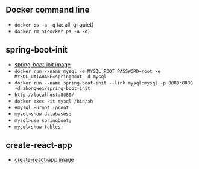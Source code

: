 ## Docker command line
- `docker ps -a -q` (a: all, q: quiet)
- `docker rm $(docker ps -a -q)`

## spring-boot-init
- [spring-boot-init image](https://hub.docker.com/r/zhongwei/spring-boot-init/)
- `docker run --name mysql -e MYSQL_ROOT_PASSWORD=root -e MYSQL_DATABASE=springboot -d mysql`
- `docker run --name spring-boot-init --link mysql:mysql -p 8080:8080 -d zhongwei/spring-boot-init`
- `http://localhost:8080/`
- `docker exec -it mysql /bin/sh`
- `#mysql -uroot -proot`
- `mysql>show databases;`
- `mysql>use springboot;`
- `mysql>show tables;`

## create-react-app
- [create-react-app image](https://hub.docker.com/r/zhongwei/create-react-app/)

